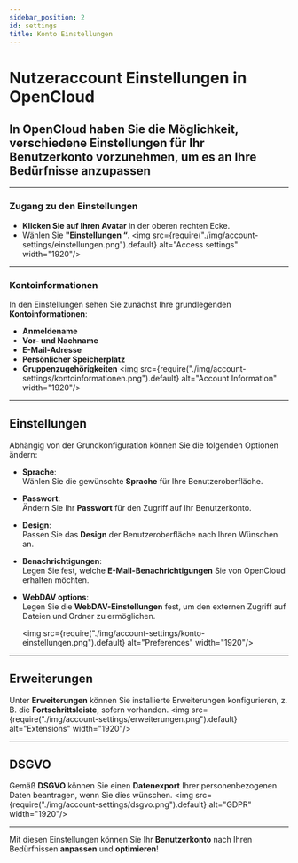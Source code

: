 ```yaml
---
sidebar_position: 2
id: settings
title: Konto Einstellungen
---
```


# Nutzeraccount Einstellungen in OpenCloud

## In OpenCloud haben Sie die Möglichkeit, verschiedene Einstellungen für Ihr **Benutzerkonto** vorzunehmen, um es an Ihre Bedürfnisse anzupassen

---

### Zugang zu den Einstellungen

- **Klicken Sie auf Ihren Avatar** in der oberen rechten Ecke.
- Wählen Sie **"Einstellungen “**.
  <img src={require("./img/account-settings/einstellungen.png").default} alt="Access settings" width="1920"/>

---

### Kontoinformationen

In den Einstellungen sehen Sie zunächst Ihre grundlegenden **Kontoinformationen**:

- **Anmeldename**
- **Vor- und Nachname**
- **E-Mail-Adresse**
- **Persönlicher Speicherplatz**
- **Gruppenzugehörigkeiten**
  <img src={require("./img/account-settings/kontoinformationen.png").default} alt="Account Information" width="1920"/>

---

## Einstellungen

Abhängig von der Grundkonfiguration können Sie die folgenden Optionen ändern:

- **Sprache**:  
  Wählen Sie die gewünschte **Sprache** für Ihre Benutzeroberfläche.
- **Passwort**:  
  Ändern Sie Ihr **Passwort** für den Zugriff auf Ihr Benutzerkonto.
- **Design**:  
  Passen Sie das **Design** der Benutzeroberfläche nach Ihren Wünschen an.
- **Benachrichtigungen**:  
  Legen Sie fest, welche **E-Mail-Benachrichtigungen** Sie von OpenCloud erhalten möchten.
- **WebDAV options**:  
  Legen Sie die **WebDAV-Einstellungen** fest, um den externen Zugriff auf Dateien und Ordner zu ermöglichen.

  <img src={require("./img/account-settings/konto-einstellungen.png").default} alt="Preferences" width="1920"/>

---

## Erweiterungen

Unter **Erweiterungen** können Sie installierte Erweiterungen konfigurieren, z. B. die **Fortschrittsleiste**, sofern vorhanden.
<img src={require("./img/account-settings/erweiterungen.png").default} alt="Extensions" width="1920"/>

---

## DSGVO

Gemäß **DSGVO** können Sie einen **Datenexport** Ihrer personenbezogenen Daten beantragen, wenn Sie dies wünschen.
<img src={require("./img/account-settings/dsgvo.png").default} alt="GDPR" width="1920"/>

---

Mit diesen Einstellungen können Sie Ihr **Benutzerkonto** nach Ihren Bedürfnissen **anpassen** und **optimieren**!
